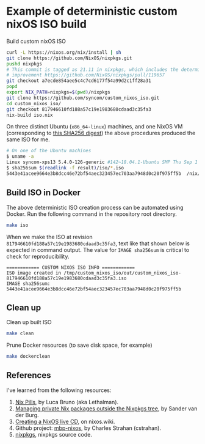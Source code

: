 # Example of deterministic custom nixOS ISO build

Build custom nixOS ISO

```bash
curl -L https://nixos.org/nix/install | sh
git clone https://github.com/NixOS/nixpkgs.git
pushd nixpkgs
# This commit is tagged as 21.11 in nixpkgs, which includes the determinism
# improvement https://github.com/NixOS/nixpkgs/pull/119657
git checkout a7ecde854aee5c4c7cd6177f54a99d2c1ff28a31
popd
export NIX_PATH=nixpkgs=$(pwd)/nixpkgs
git clone https://github.com/syncom/custom_nixos_iso.git
cd custom_nixos_iso/
git checkout 817946610fd188a57c19e1983680cdaad3c35fa3
nix-build iso.nix
```

On three distinct Ubuntu (`x86_64-linux`) machines, and one NixOS VM
(corresponding to [this SHA256
digest](https://releases.nixos.org/nixos/20.09/nixos-20.09.4154.33824cdf8e4/nixos-20.09.4154.33824cdf8e4-x86_64-linux.ova.sha256))
the above procedures produced the same ISO for me.

```bash
# On one of the Ubuntu machines
$ uname -a
Linux syncom-xps13 5.4.0-126-generic #142~18.04.1-Ubuntu SMP Thu Sep 1 16:25:16 UTC 2022 x86_64 x86_64 x86_64 GNU/Linux
$ sha256sum $(readlink -f result)/iso/*.iso
5443e41acee9664e3b8dcc46e72bf54aec323457ec703aa7948d0c20f975ff5b  /nix/store/k4fa432jpfjs0wivi736dacs59jra466-nixos-21.11pre-git-x86_64-linux.iso/iso/nixos-21.11pre-git-x86_64-linux.iso
```

## Build ISO in Docker

The above deterministic ISO creation process can be automated using Docker.
Run the following command in the repository root directory.

```bash
make iso
```

When we make the ISO at revision
`817946610fd188a57c19e1983680cdaad3c35fa3`, text like that shown below
is expected in command output. The value for `IMAGE sha256sum` is
critical to check for reproducibility.

```text
============ CUSTOM NIXOS ISO INFO ============
ISO image created in /tmp/custom_nixos_iso/out/custom_nixos_iso-817946610fd188a57c19e1983680cdaad3c35fa3.iso
IMAGE sha256sum: 5443e41acee9664e3b8dcc46e72bf54aec323457ec703aa7948d0c20f975ff5b
```

## Clean up

Clean up built ISO

```bash
make clean
```

Prune Docker resources (to save disk space, for example)

```bash
make dockerclean
```

## References

I've learned from the following resources:

1. [Nix Pills](https://nixos.org/guides/nix-pills/), by Luca Bruno (aka
Lethalman).
2. [Managing private Nix packages outside the Nixpkgs
tree](http://sandervanderburg.blogspot.com/2014/07/managing-private-nix-packages-outside.html?m=1),
by Sander van der Burg.
3. [Creating a NixOS live
CD](https://nixos.wiki/wiki/Creating_a_NixOS_live_CD), on nixos.wiki.
4. Github project: [mbp-nixos](https://github.com/cstrahan/mbp-nixos), by
Charles Strahan (cstrahan).
5. [nixpkgs](https://github.com/NixOS/nixpkgs), nixpkgs source code.
